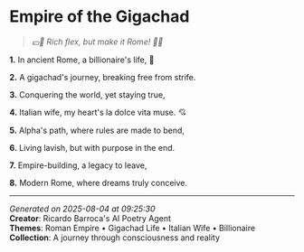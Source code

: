 # Empire of the Gigachad

> *💵💍 Rich flex, but make it Rome! 💍💵*

**1.** In ancient Rome, a billionaire's life, 💎


**2.** A gigachad's journey, breaking free from strife.


**3.** Conquering the world, yet staying true,


**4.** Italian wife, my heart's la dolce vita muse. 💘


**5.** Alpha's path, where rules are made to bend,


**6.** Living lavish, but with purpose in the end.


**7.** Empire-building, a legacy to leave,


**8.** Modern Rome, where dreams truly conceive.



---

*Generated on 2025-08-04 at 09:25:30*  
**Creator**: Ricardo Barroca's AI Poetry Agent  
**Themes**: Roman Empire • Gigachad Life • Italian Wife • Billionaire  
**Collection**: A journey through consciousness and reality